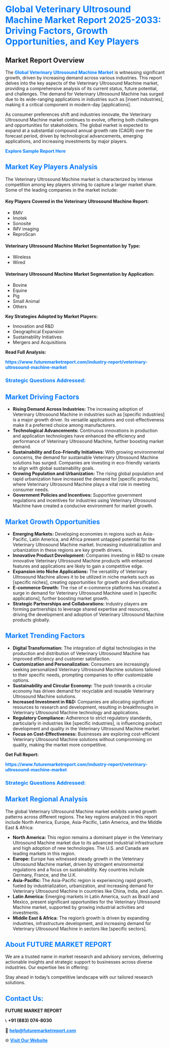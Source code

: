 <h1 style="color: #007BFF;">Global Veterinary Ultrosound Machine Market Report 2025-2033: Driving Factors, Growth Opportunities, and Key Players</h1>

<section id="overview">
<h2>Market Report Overview</h2>
<p>The <a href="https://www.futuremarketreport.com/industry-report/veterinary-ultrosound-machine-market" style="color: #007BFF; text-decoration: none;"><strong>Global Veterinary Ultrosound Machine Market</strong></a> is witnessing significant growth, driven by increasing demand across various industries. This report delves into the key aspects of the Veterinary Ultrosound Machine market, providing a comprehensive analysis of its current status, future potential, and challenges. The demand for Veterinary Ultrosound Machine has surged due to its wide-ranging applications in industries such as [insert industries], making it a critical component in modern-day [applications].</p>
<p>As consumer preferences shift and industries innovate, the Veterinary Ultrosound Machine market continues to evolve, offering both challenges and opportunities for stakeholders. The global market is expected to expand at a substantial compound annual growth rate (CAGR) over the forecast period, driven by technological advancements, emerging applications, and increasing investments by major players.</p>
</section>

<section id="overview">
<p><a href="https://www.futuremarketreport.com/request-sample/reportId=79247" style="color: #007BFF; text-decoration: none;"><strong>Explore Sample Report Here</strong></a></p>
</section>

<section id="key-players">
<h2 style="color: #007BFF;">Market Key Players Analysis</h2>
<p>The Veterinary Ultrosound Machine market is characterized by intense competition among key players striving to capture a larger market share. Some of the leading companies in the market include:</p>
<h4>Key Players Covered in the Veterinary Ultrosound Machine Report:</h4>
<ul><li>BMV</li><li>Imotek</li><li>Sonosite</li><li>IMV imaging</li><li>ReproScan</li></ul>
<h4>Veterinary Ultrosound Machine Market Segmentation by Type:</h4>
<ul><li>Wireless</li><li>Wired</li></ul>

<h4>Veterinary Ultrosound Machine Market Segmentation by Application:</h4>
<ul><li>Bovine</li><li>Equine</li><li>Pig</li><li>Small Animal</li><li>Others</li></ul>
<p><strong>Key Strategies Adopted by Market Players:</strong></p>
<ul>
<li>Innovation and R&D</li>
<li>Geographical Expansion</li>
<li>Sustainability Initiatives</li>
<li>Mergers and Acquisitions</li>
</ul>
</section>

<section>
<p><strong>Read Full Analysis: </strong></p><a href="https://www.futuremarketreport.com/industry-report/veterinary-ultrosound-machine-market" style="color: #007BFF; text-decoration: none;"><strong>https://www.futuremarketreport.com/industry-report/veterinary-ultrosound-machine-market</strong></a>
<h3 style="color: #007BFF;">Strategic Questions Addressed:</h3>
</section>

<section id="driving-factors">
<h2 style="color: #007BFF;">Market Driving Factors</h2>
<ul>
<li><strong>Rising Demand Across Industries:</strong> The increasing adoption of Veterinary Ultrosound Machine in industries such as [specific industries] is a major growth driver. Its versatile applications and cost-effectiveness make it a preferred choice among manufacturers.</li>
<li><strong>Technological Advancements:</strong> Continuous innovations in production and application technologies have enhanced the efficiency and performance of Veterinary Ultrosound Machine, further boosting market demand.</li>
<li><strong>Sustainability and Eco-Friendly Initiatives:</strong> With growing environmental concerns, the demand for sustainable Veterinary Ultrosound Machine solutions has surged. Companies are investing in eco-friendly variants to align with global sustainability goals.</li>
<li><strong>Growing Population and Urbanization:</strong> The rising global population and rapid urbanization have increased the demand for [specific products], where Veterinary Ultrosound Machine plays a vital role in meeting consumer needs.</li>
<li><strong>Government Policies and Incentives:</strong> Supportive government regulations and incentives for industries using Veterinary Ultrosound Machine have created a conducive environment for market growth.</li>
</ul>
</section>

<section id="growth-opportunities">
<h2 style="color: #007BFF;">Market Growth Opportunities</h2>
<ul>
<li><strong>Emerging Markets:</strong> Developing economies in regions such as Asia-Pacific, Latin America, and Africa present untapped potential for the Veterinary Ultrosound Machine market. Increasing industrialization and urbanization in these regions are key growth drivers.</li>
<li><strong>Innovative Product Development:</strong> Companies investing in R&D to create innovative Veterinary Ultrosound Machine products with enhanced features and applications are likely to gain a competitive edge.</li>
<li><strong>Expansion into Niche Applications:</strong> The versatility of Veterinary Ultrosound Machine allows it to be utilized in niche markets such as [specific niches], creating opportunities for growth and diversification.</li>
<li><strong>E-commerce Growth:</strong> The rise of e-commerce platforms has created a surge in demand for Veterinary Ultrosound Machine used in [specific applications], further boosting market growth.</li>
<li><strong>Strategic Partnerships and Collaborations:</strong> Industry players are forming partnerships to leverage shared expertise and resources, driving the development and adoption of Veterinary Ultrosound Machine products globally.</li>
</ul>
</section>

<section id="trending-factors">
<h2 style="color: #007BFF;">Market Trending Factors</h2>
<ul>
<li><strong>Digital Transformation:</strong> The integration of digital technologies in the production and distribution of Veterinary Ultrosound Machine has improved efficiency and customer satisfaction.</li>
<li><strong>Customization and Personalization:</strong> Consumers are increasingly seeking personalized Veterinary Ultrosound Machine solutions tailored to their specific needs, prompting companies to offer customizable options.</li>
<li><strong>Sustainability and Circular Economy:</strong> The push towards a circular economy has driven demand for recyclable and reusable Veterinary Ultrosound Machine solutions.</li>
<li><strong>Increased Investment in R&D:</strong> Companies are allocating significant resources to research and development, resulting in breakthroughs in Veterinary Ultrosound Machine technology and applications.</li>
<li><strong>Regulatory Compliance:</strong> Adherence to strict regulatory standards, particularly in industries like [specific industries], is influencing product development and quality in the Veterinary Ultrosound Machine market.</li>
<li><strong>Focus on Cost-Effectiveness:</strong> Businesses are exploring cost-efficient Veterinary Ultrosound Machine solutions without compromising on quality, making the market more competitive.</li>
</ul>
</section>

<section>
<p><strong>Get Full Report: </strong></p><a href="https://www.futuremarketreport.com/industry-report/veterinary-ultrosound-machine-market" style="color: #007BFF; text-decoration: none;"><strong>https://www.futuremarketreport.com/industry-report/veterinary-ultrosound-machine-market</strong></a>
<h3 style="color: #007BFF;">Strategic Questions Addressed:</h3>
</section>


<section id="regional-analysis">
<h2 style="color: #007BFF;">Market Regional Analysis</h2>
<p>The global Veterinary Ultrosound Machine market exhibits varied growth patterns across different regions. The key regions analyzed in this report include North America, Europe, Asia-Pacific, Latin America, and the Middle East & Africa:</p>
<ul>
<li><strong>North America:</strong> This region remains a dominant player in the Veterinary Ultrosound Machine market due to its advanced industrial infrastructure and high adoption of new technologies. The U.S. and Canada are leading markets in this region.</li>
<li><strong>Europe:</strong> Europe has witnessed steady growth in the Veterinary Ultrosound Machine market, driven by stringent environmental regulations and a focus on sustainability. Key countries include Germany, France, and the U.K.</li>
<li><strong>Asia-Pacific:</strong> The Asia-Pacific region is experiencing rapid growth, fueled by industrialization, urbanization, and increasing demand for Veterinary Ultrosound Machine in countries like China, India, and Japan.</li>
<li><strong>Latin America:</strong> Emerging markets in Latin America, such as Brazil and Mexico, present significant opportunities for the Veterinary Ultrosound Machine market, supported by growing industrial activities and investments.</li>
<li><strong>Middle East & Africa:</strong> The region’s growth is driven by expanding industries, infrastructure development, and increasing demand for Veterinary Ultrosound Machine in sectors like [specific sectors].</li>
</ul>
</section>

<footer>
<h2 style="color: #007BFF;">About FUTURE MARKET REPORT</h2>
<p>We are a trusted name in market research and advisory services, delivering actionable insights and strategic support to businesses across diverse industries. Our expertise lies in offering:</p>

<p>Stay ahead in today’s competitive landscape with our tailored research solutions.</p>

<h2 style="color: #007BFF;">Contact Us:</h2>
<p><strong>FUTURE MARKET REPORT</strong></p>
<p>📞 <strong>+91 (883) 074-8030</strong></p>
<p>📧 <strong><a href="mailto:help@futuremarketreport.com" style="color: #007BFF;">help@futuremarketreport.com</a></strong></p>
<p>🌐 <strong><a href="https://www.futuremarketreport.com/" style="color: #007BFF;">Visit Our Website</a></strong></p>
</footer>